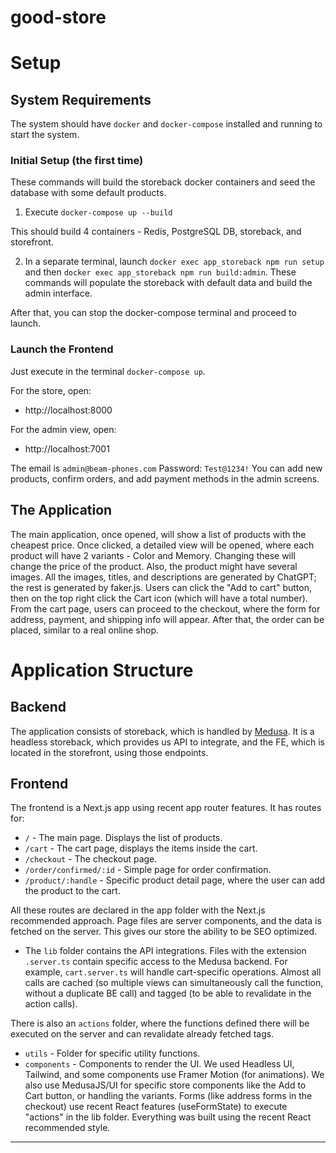 # good-store

# Setup

## System Requirements
The system should have `docker` and `docker-compose` installed and running to start the system.

### Initial Setup (the first time)
These commands will build the storeback docker containers and seed the database with some default products.

1. Execute
`docker-compose up --build`

This should build 4 containers - Redis, PostgreSQL DB, storeback, and storefront.

2. In a separate terminal, launch `docker exec app_storeback npm run setup` and then `docker exec app_storeback npm run build:admin`.
These commands will populate the storeback with default data and build the admin interface.

After that, you can stop the docker-compose terminal and proceed to launch.

### Launch the Frontend
Just execute in the terminal
`docker-compose up`.

For the store, open:
 - http://localhost:8000

For the admin view, open:
 - http://localhost:7001

The email is `admin@beam-phones.com`
Password: `Test@1234!`
You can add new products, confirm orders, and add payment methods in the admin screens.

## The Application

The main application, once opened, will show a list of products with the cheapest price. Once clicked, a detailed view will be opened, where each product will have 2 variants - Color and Memory. Changing these will change the price of the product. Also, the product might have several images. All the images, titles, and descriptions are generated by ChatGPT; the rest is generated by faker.js.
Users can click the "Add to cart" button, then on the top right click the Cart icon (which will have a total number). From the cart page, users can proceed to the checkout, where the form for address, payment, and shipping info will appear. After that, the order can be placed, similar to a real online shop.

# Application Structure

## Backend
The application consists of storeback, which is handled by [Medusa](https://medusajs.com/).
It is a headless storeback, which provides us API to integrate, and the FE, which is located in the storefront, using those endpoints.

## Frontend

The frontend is a Next.js app using recent app router features.
It has routes for:
 - `/` - The main page. Displays the list of products.
 - `/cart` - The cart page, displays the items inside the cart.
 - `/checkout` - The checkout page.
 - `/order/confirmed/:id` - Simple page for order confirmation.
 - `/product/:handle` - Specific product detail page, where the user can add the product to the cart.

All these routes are declared in the app folder with the Next.js recommended approach. Page files are server components, and the data is fetched on the server. This gives our store the ability to be SEO optimized.

- The `lib` folder contains the API integrations. Files with the extension `.server.ts` contain specific access to the Medusa backend. For example, `cart.server.ts` will handle cart-specific operations. Almost all calls are cached (so multiple views can simultaneously call the function, without a duplicate BE call) and tagged (to be able to revalidate in the action calls).

There is also an `actions` folder, where the functions defined there will be executed on the server and can revalidate already fetched tags.

- `utils` - Folder for specific utility functions.
- `components` - Components to render the UI. We used Headless UI, Tailwind, and some components use Framer Motion (for animations). We also use MedusaJS/UI for specific store components like the Add to Cart button, or handling the variants. Forms (like address forms in the checkout) use recent React features (useFormState) to execute "actions" in the lib folder. Everything was built using the recent React recommended style.

---